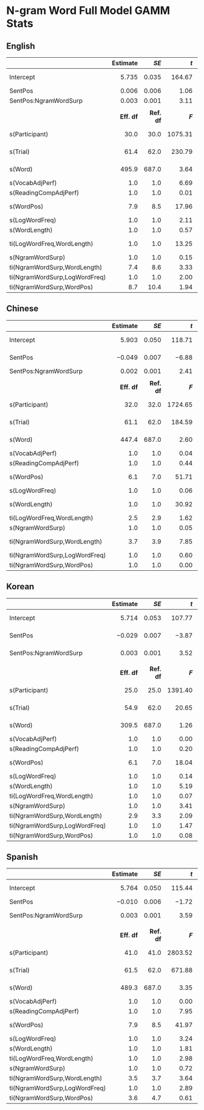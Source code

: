 # N-gram Word Full Model GAMM Stats

## English
|                               | **Estimate** |    ***SE*** |   ***t*** | ***p*** |
|-------------------------------|-------------:|------------:|----------:|--------:|
| Intercept                     |      $5.735$ |     $0.035$ |  $164.67$ | $<.001$ |
| SentPos                       |      $0.006$ |     $0.006$ |    $1.06$ |  $.291$ |
| SentPos:NgramWordSurp         |      $0.003$ |     $0.001$ |    $3.11$ |  $.002$ |
|                               |              |             |           |         |
|                               |  **Eff. df** | **Ref. df** |   ***F*** | ***p*** |
| s(Participant)                |       $30.0$ |      $30.0$ | $1075.31$ | $<.001$ |
| s(Trial)                      |       $61.4$ |      $62.0$ |  $230.79$ | $<.001$ |
| s(Word)                       |      $495.9$ |     $687.0$ |    $3.64$ | $<.001$ |
| s(VocabAdjPerf)               |        $1.0$ |       $1.0$ |    $6.69$ |  $.010$ |
| s(ReadingCompAdjPerf)         |        $1.0$ |       $1.0$ |    $0.01$ |  $.936$ |
| s(WordPos)                    |        $7.9$ |       $8.5$ |   $17.96$ | $<.001$ |
| s(LogWordFreq)                |        $1.0$ |       $1.0$ |    $2.11$ |  $.146$ |
| s(WordLength)                 |        $1.0$ |       $1.0$ |    $0.57$ |  $.451$ |
| ti(LogWordFreq,WordLength)    |        $1.0$ |       $1.0$ |   $13.25$ | $<.001$ |
| s(NgramWordSurp)              |        $1.0$ |       $1.0$ |    $0.15$ |  $.698$ |
| ti(NgramWordSurp,WordLength)  |        $7.4$ |       $8.6$ |    $3.33$ |  $.001$ |
| ti(NgramWordSurp,LogWordFreq) |        $1.0$ |       $1.0$ |    $2.00$ |  $.157$ |
| ti(NgramWordSurp,WordPos)     |        $8.7$ |      $10.4$ |    $1.94$ |  $.018$ |

## Chinese
|                               | **Estimate** |    ***SE*** |   ***t*** | ***p*** |
|-------------------------------|-------------:|------------:|----------:|--------:|
| Intercept                     |      $5.903$ |     $0.050$ |  $118.71$ | $<.001$ |
| SentPos                       |     $-0.049$ |     $0.007$ |   $-6.88$ | $<.001$ |
| SentPos:NgramWordSurp         |      $0.002$ |     $0.001$ |    $2.41$ |  $.016$ |
|                               |              |             |           |         |
|                               |  **Eff. df** | **Ref. df** |   ***F*** | ***p*** |
| s(Participant)                |       $32.0$ |      $32.0$ | $1724.65$ | $<.001$ |
| s(Trial)                      |       $61.1$ |      $62.0$ |  $184.59$ | $<.001$ |
| s(Word)                       |      $447.4$ |     $687.0$ |    $2.60$ | $<.001$ |
| s(VocabAdjPerf)               |        $1.0$ |       $1.0$ |    $0.04$ |  $.852$ |
| s(ReadingCompAdjPerf)         |        $1.0$ |       $1.0$ |    $0.44$ |  $.505$ |
| s(WordPos)                    |        $6.1$ |       $7.0$ |   $51.71$ | $<.001$ |
| s(LogWordFreq)                |        $1.0$ |       $1.0$ |    $0.06$ |  $.811$ |
| s(WordLength)                 |        $1.0$ |       $1.0$ |   $30.92$ | $<.001$ |
| ti(LogWordFreq,WordLength)    |        $2.5$ |       $2.9$ |    $1.62$ |  $.182$ |
| s(NgramWordSurp)              |        $1.0$ |       $1.0$ |    $0.05$ |  $.826$ |
| ti(NgramWordSurp,WordLength)  |        $3.7$ |       $3.9$ |    $7.85$ | $<.001$ |
| ti(NgramWordSurp,LogWordFreq) |        $1.0$ |       $1.0$ |    $0.60$ |  $.440$ |
| ti(NgramWordSurp,WordPos)     |        $1.0$ |       $1.0$ |    $0.00$ | $1.000$ |


## Korean
|                               | **Estimate** |    ***SE*** |   ***t*** | ***p*** |
|-------------------------------|-------------:|------------:|----------:|--------:|
| Intercept                     |      $5.714$ |     $0.053$ |  $107.77$ | $<.001$ |
| SentPos                       |     $-0.029$ |     $0.007$ |   $-3.87$ | $<.001$ |
| SentPos:NgramWordSurp         |      $0.003$ |     $0.001$ |    $3.52$ | $<.001$ |
|                               |              |             |           |         |
|                               |  **Eff. df** | **Ref. df** |   ***F*** | ***p*** |
| s(Participant)                |       $25.0$ |      $25.0$ | $1391.40$ | $<.001$ |
| s(Trial)                      |       $54.9$ |      $62.0$ |   $20.65$ | $<.001$ |
| s(Word)                       |      $309.5$ |     $687.0$ |    $1.26$ | $<.001$ |
| s(VocabAdjPerf)               |        $1.0$ |       $1.0$ |    $0.00$ |  $.963$ |
| s(ReadingCompAdjPerf)         |        $1.0$ |       $1.0$ |    $0.20$ |  $.655$ |
| s(WordPos)                    |        $6.1$ |       $7.0$ |   $18.04$ | $<.001$ |
| s(LogWordFreq)                |        $1.0$ |       $1.0$ |    $0.14$ |  $.710$ |
| s(WordLength)                 |        $1.0$ |       $1.0$ |    $5.19$ |  $.023$ |
| ti(LogWordFreq,WordLength)    |        $1.0$ |       $1.0$ |    $0.07$ |  $.794$ |
| s(NgramWordSurp)              |        $1.0$ |       $1.0$ |    $3.41$ |  $.065$ |
| ti(NgramWordSurp,WordLength)  |        $2.9$ |       $3.3$ |    $2.09$ |  $.092$ |
| ti(NgramWordSurp,LogWordFreq) |        $1.0$ |       $1.0$ |    $1.47$ |  $.225$ |
| ti(NgramWordSurp,WordPos)     |        $1.0$ |       $1.0$ |    $0.08$ |  $.778$ |



## Spanish
|                               | **Estimate** |    ***SE*** |   ***t*** | ***p*** |
|-------------------------------|-------------:|------------:|----------:|--------:|
| Intercept                     |      $5.764$ |     $0.050$ |  $115.44$ | $<.001$ |
| SentPos                       |     $-0.010$ |     $0.006$ |   $-1.72$ |  $.086$ |
| SentPos:NgramWordSurp         |      $0.003$ |     $0.001$ |    $3.59$ | $<.001$ |
|                               |              |             |           |         |
|                               |  **Eff. df** | **Ref. df** |   ***F*** | ***p*** |
| s(Participant)                |       $41.0$ |      $41.0$ | $2803.52$ | $<.001$ |
| s(Trial)                      |       $61.5$ |      $62.0$ |  $671.88$ | $<.001$ |
| s(Word)                       |      $489.3$ |     $687.0$ |    $3.35$ | $<.001$ |
| s(VocabAdjPerf)               |        $1.0$ |       $1.0$ |    $0.00$ |  $.978$ |
| s(ReadingCompAdjPerf)         |        $1.0$ |       $1.0$ |    $7.95$ |  $.005$ |
| s(WordPos)                    |        $7.9$ |       $8.5$ |   $41.97$ | $<.001$ |
| s(LogWordFreq)                |        $1.0$ |       $1.0$ |    $3.24$ |  $.072$ |
| s(WordLength)                 |        $1.0$ |       $1.0$ |    $1.81$ |  $.178$ |
| ti(LogWordFreq,WordLength)    |        $1.0$ |       $1.0$ |    $2.98$ |  $.084$ |
| s(NgramWordSurp)              |        $1.0$ |       $1.0$ |    $0.72$ |  $.398$ |
| ti(NgramWordSurp,WordLength)  |        $3.5$ |       $3.7$ |    $3.64$ |  $.004$ |
| ti(NgramWordSurp,LogWordFreq) |        $1.0$ |       $1.0$ |    $2.89$ |  $.089$ |
| ti(NgramWordSurp,WordPos)     |        $3.6$ |       $4.7$ |    $0.61$ |  $.659$ |
